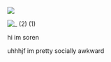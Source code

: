 ![](https://komarev.com/ghpvc/?username=your-github-digital4ngst&color=ff69b4)

![_ (2) (1)](https://github.com/user-attachments/assets/2e5b8f2e-e91e-49c8-bd29-010dd19f0dde)

hi im soren

uhhhjf im pretty socially awkward 



